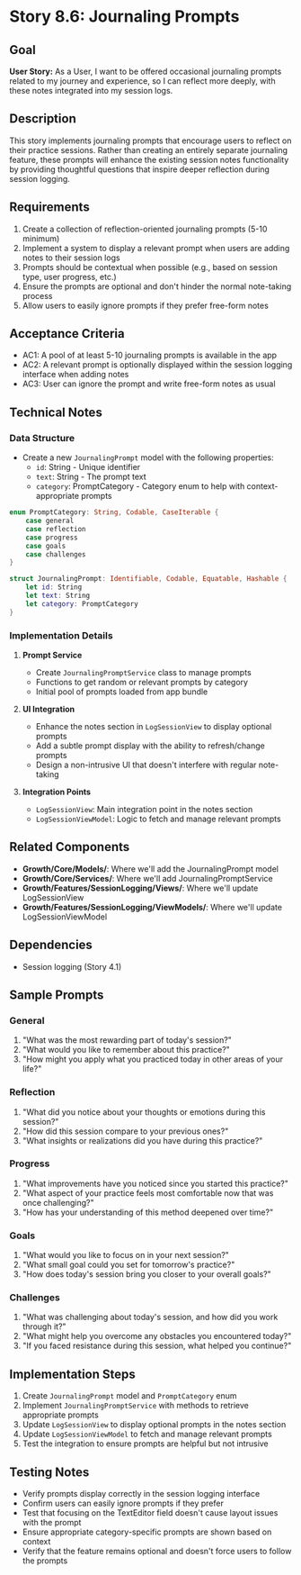 # Story 8.6: Journaling Prompts

## Goal

**User Story:** As a User, I want to be offered occasional journaling prompts related to my journey and experience, so I can reflect more deeply, with these notes integrated into my session logs.

## Description

This story implements journaling prompts that encourage users to reflect on their practice sessions. Rather than creating an entirely separate journaling feature, these prompts will enhance the existing session notes functionality by providing thoughtful questions that inspire deeper reflection during session logging.

## Requirements

1. Create a collection of reflection-oriented journaling prompts (5-10 minimum)
2. Implement a system to display a relevant prompt when users are adding notes to their session logs
3. Prompts should be contextual when possible (e.g., based on session type, user progress, etc.)
4. Ensure the prompts are optional and don't hinder the normal note-taking process
5. Allow users to easily ignore prompts if they prefer free-form notes

## Acceptance Criteria

- AC1: A pool of at least 5-10 journaling prompts is available in the app
- AC2: A relevant prompt is optionally displayed within the session logging interface when adding notes
- AC3: User can ignore the prompt and write free-form notes as usual

## Technical Notes

### Data Structure

- Create a new `JournalingPrompt` model with the following properties:
  - `id`: String - Unique identifier
  - `text`: String - The prompt text
  - `category`: PromptCategory - Category enum to help with context-appropriate prompts

```swift
enum PromptCategory: String, Codable, CaseIterable {
    case general
    case reflection
    case progress
    case goals
    case challenges
}

struct JournalingPrompt: Identifiable, Codable, Equatable, Hashable {
    let id: String
    let text: String
    let category: PromptCategory
}
```

### Implementation Details

1. **Prompt Service**
   - Create `JournalingPromptService` class to manage prompts
   - Functions to get random or relevant prompts by category
   - Initial pool of prompts loaded from app bundle

2. **UI Integration**
   - Enhance the notes section in `LogSessionView` to display optional prompts
   - Add a subtle prompt display with the ability to refresh/change prompts
   - Design a non-intrusive UI that doesn't interfere with regular note-taking

3. **Integration Points**
   - `LogSessionView`: Main integration point in the notes section
   - `LogSessionViewModel`: Logic to fetch and manage relevant prompts

## Related Components

- **Growth/Core/Models/**: Where we'll add the JournalingPrompt model
- **Growth/Core/Services/**: Where we'll add JournalingPromptService
- **Growth/Features/SessionLogging/Views/**: Where we'll update LogSessionView
- **Growth/Features/SessionLogging/ViewModels/**: Where we'll update LogSessionViewModel

## Dependencies

- Session logging (Story 4.1)

## Sample Prompts

### General
1. "What was the most rewarding part of today's session?"
2. "What would you like to remember about this practice?"
3. "How might you apply what you practiced today in other areas of your life?"

### Reflection
1. "What did you notice about your thoughts or emotions during this session?"
2. "How did this session compare to your previous ones?"
3. "What insights or realizations did you have during this practice?"

### Progress
1. "What improvements have you noticed since you started this practice?"
2. "What aspect of your practice feels most comfortable now that was once challenging?"
3. "How has your understanding of this method deepened over time?"

### Goals
1. "What would you like to focus on in your next session?"
2. "What small goal could you set for tomorrow's practice?"
3. "How does today's session bring you closer to your overall goals?"

### Challenges
1. "What was challenging about today's session, and how did you work through it?"
2. "What might help you overcome any obstacles you encountered today?"
3. "If you faced resistance during this session, what helped you continue?"

## Implementation Steps

1. Create `JournalingPrompt` model and `PromptCategory` enum
2. Implement `JournalingPromptService` with methods to retrieve appropriate prompts
3. Update `LogSessionView` to display optional prompts in the notes section
4. Update `LogSessionViewModel` to fetch and manage relevant prompts
5. Test the integration to ensure prompts are helpful but not intrusive

## Testing Notes

- Verify prompts display correctly in the session logging interface
- Confirm users can easily ignore prompts if they prefer
- Test that focusing on the TextEditor field doesn't cause layout issues with the prompt
- Ensure appropriate category-specific prompts are shown based on context
- Verify that the feature remains optional and doesn't force users to follow the prompts 